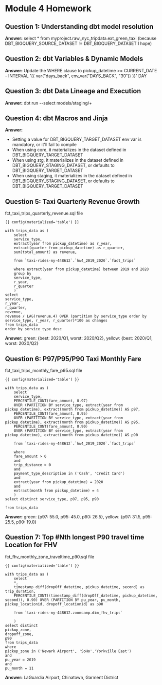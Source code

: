 # Module 4 Homework

## Question 1: Understanding dbt model resolution

**Answer:** select * from myproject.raw_nyc_tripdata.ext_green_taxi 
(because DBT_BIGQUERY_SOURCE_DATASET != DBT_BIGQUERY_DATASET I hope)

## Question 2: dbt Variables & Dynamic Models

**Answer:** Update the WHERE clause to pickup_datetime >= CURRENT_DATE - INTERVAL '{{ var("days_back", env_var("DAYS_BACK", "30")) }}' DAY

## Question 3: dbt Data Lineage and Execution

**Answer:** dbt run --select models/staging/+

## Question 4: dbt Macros and Jinja

**Answer:** 
- Setting a value for  DBT_BIGQUERY_TARGET_DATASET env var is mandatory, or it'll fail to compile
- When using core, it materializes in the dataset defined in DBT_BIGQUERY_TARGET_DATASET
- When using stg, it materializes in the dataset defined in DBT_BIGQUERY_STAGING_DATASET, or defaults to DBT_BIGQUERY_TARGET_DATASET
- When using staging, it materializes in the dataset defined in DBT_BIGQUERY_STAGING_DATASET, or defaults to DBT_BIGQUERY_TARGET_DATASET

## Question 5: Taxi Quarterly Revenue Growth

fct_taxi_trips_quarterly_revenue.sql file

```
{{ config(materialized='table') }}

with trips_data as (
    select
    service_type,
    extract(year from pickup_datetime) as r_year,
    extract(quarter from pickup_datetime) as r_quarter,
    sum(total_amount) as revenue,
    
    from `taxi-rides-ny-448612`.`hw4_2019_2020`.`fact_trips`

    where extract(year from pickup_datetime) between 2019 and 2020
    group by
    service_type,
    r_year,
    r_quarter
    )
select 
service_type,
r_year, 
r_quarter,
revenue,
revenue / LAG(revenue,4) OVER (partition by service_type order by service_type, r_year, r_quarter)*100 as changes
from trips_data
order by service_type desc
```

**Answer:** green: {best: 2020/Q1, worst: 2020/Q2}, yellow: {best: 2020/Q1, worst: 2020/Q2}

## Question 6: P97/P95/P90 Taxi Monthly Fare

fct_taxi_trips_monthly_fare_p95.sql file

```
{{ config(materialized='table') }}

with trips_data as (
    select
    service_type,
    PERCENTILE_CONT(fare_amount, 0.97)
    OVER (PARTITION BY service_type, extract(year from pickup_datetime), extract(month from pickup_datetime)) AS p97,
    PERCENTILE_CONT(fare_amount, 0.95)
    OVER (PARTITION BY service_type, extract(year from pickup_datetime), extract(month from pickup_datetime)) AS p95,
    PERCENTILE_CONT(fare_amount, 0.90)
    OVER (PARTITION BY service_type, extract(year from pickup_datetime), extract(month from pickup_datetime)) AS p90

    from `taxi-rides-ny-448612`.`hw4_2019_2020`.`fact_trips`

    where 
    fare_amount > 0
    and 
    trip_distance > 0
    and
    payment_type_description in ('Cash', 'Credit Card')
    and
    extract(year from pickup_datetime) = 2020
    and
    extract(month from pickup_datetime) = 4
    )
select distinct service_type, p97, p95, p90

from trips_data
```

**Answer:** green: {p97: 55.0, p95: 45.0, p90: 26.5}, yellow: {p97: 31.5, p95: 25.5, p90: 19.0}

## Question 7: Top #Nth longest P90 travel time Location for FHV

fct_fhv_monthly_zone_traveltime_p90.sql file

```
{{ config(materialized='table') }}

with trips_data as (
    select
    *,
    timestamp_diff(dropOff_datetime, pickup_datetime, second) as trip_duration,
    PERCENTILE_CONT((timestamp_diff(dropOff_datetime, pickup_datetime, second)), 0.90) OVER (PARTITION BY pu_year, pu_month, pickup_locationid, dropoff_locationid) as p90

    from `taxi-rides-ny-448612.zoomcamp.dim_fhv_trips`

    )
select distinct
pickup_zone,
dropoff_zone,
p90
from trips_data
where 
pickup_zone in ('Newark Airport', 'SoHo','Yorkville East')
and 
pu_year = 2019
and 
pu_month = 11
```

**Answer:** LaGuardia Airport, Chinatown, Garment District
